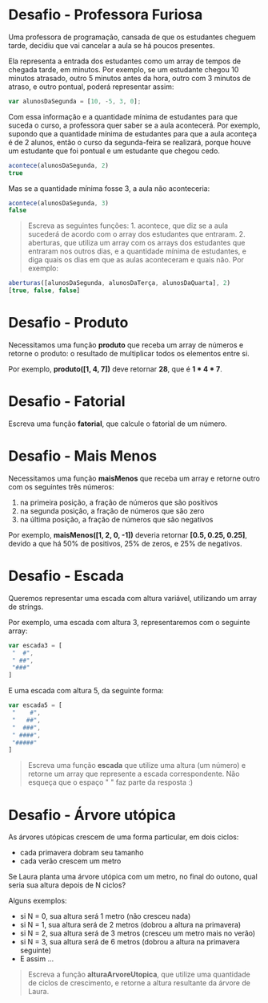 # Desafio - Professora Furiosa

Uma professora de programação, cansada de que os estudantes cheguem tarde, decidiu que vai cancelar a aula se há poucos presentes.

Ela representa a entrada dos estudantes como um array de tempos de chegada tarde, em minutos. Por exemplo, se um estudante chegou 10 minutos atrasado, outro 5 minutos antes da hora, outro com 3 minutos de atraso, e outro pontual, poderá representar assim:

```javascript
var alunosDaSegunda = [10, -5, 3, 0];
```

Com essa informação e a quantidade mínima de estudantes para que suceda o curso, a professora quer saber se a aula acontecerá. Por exemplo, supondo que a quantidade mínima de estudantes para que a aula aconteça é de 2 alunos, então o curso da segunda-feira se realizará, porque houve um estudante que foi pontual e um estudante que chegou cedo.


```javascript
acontece(alunosDaSegunda, 2)
true
```

Mas se a quantidade mínima fosse 3, a aula não aconteceria:

```javascript
acontece(alunosDaSegunda, 3)
false
```

> Escreva as seguintes funções: 1. acontece, que diz se a aula sucederá de acordo com o array dos estudantes que entraram. 2.
> aberturas, que utiliza um array com os arrays dos estudantes que entraram nos outros dias, e a quantidade mínima de estudantes, e diga quais os dias em que as aulas aconteceram e quais não. Por exemplo:
> 
```javascript
aberturas([alunosDaSegunda, alunosDaTerça, alunosDaQuarta], 2)
[true, false, false]
```


# Desafio - Produto

Necessitamos uma função **produto** que receba um array de números e retorne o produto: o resultado de multiplicar todos os elementos entre si.

Por exemplo, **produto([1, 4, 7])** deve retornar **28**, que é **1 * 4 * 7**.


# Desafio - Fatorial

Escreva uma função **fatorial**, que calcule o fatorial de um número.


# Desafio - Mais Menos

Necessitamos uma função **maisMenos** que receba um array e retorne outro com os seguintes três números:

1. na primeira posição, a fração de números que são positivos
2. na segunda posição, a fração de números que são zero
3. na última posição, a fração de números que são negativos

Por exemplo, **maisMenos([1, 2, 0, -1])** deveria retornar **[0.5, 0.25, 0.25]**, devido a que há 50% de positivos, 25% de zeros, e 25% de negativos.


# Desafio - Escada

Queremos representar uma escada com altura variável, utilizando um array de strings.

Por exemplo, uma escada com altura 3, representaremos com o seguinte array:

```javascript
var escada3 = [
 "  #",
 " ##",
 "###"
]
```

E uma escada com altura 5, da seguinte forma:

```javascript
var escada5 = [
 "    #",
 "   ##",
 "  ###",
 " ####",
 "#####"
]
```

> Escreva uma função **escada** que utilize uma altura (um número) e retorne um array que represente a escada correspondente. Não esqueça que o espaço " " faz parte da resposta :)


# Desafio - Árvore utópica

As árvores utópicas  crescem de uma forma particular, em dois ciclos:

* cada primavera dobram seu tamanho
* cada verão crescem um metro

Se Laura planta uma árvore utópica com um metro, no final do outono, qual seria sua altura depois de N ciclos?

Alguns exemplos:

* si N = 0, sua altura será 1 metro (não cresceu nada)
* si N = 1, sua altura será de 2 metros (dobrou a altura na primavera)
* si N = 2, sua altura será de 3 metros (cresceu um metro mais no verão)
* si N = 3, sua altura será de 6 metros (dobrou a altura na primavera seguinte)
* E assim ...

> Escreva a função **alturaArvoreUtopica**, que utilize uma quantidade de ciclos de crescimento, e retorne a altura resultante da árvore de Laura.
